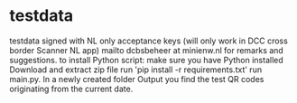 # testdata
testdata signed with NL only acceptance keys (will only work in DCC cross border Scanner NL app)
mailto dcbsbeheer at minienw.nl for remarks and suggestions.
to install Python script:
make sure you have Python installed
Download and extract zip file
run 'pip install -r requirements.txt'
run main.py. In a newly created folder Output you find the test QR codes originating from the current date.

